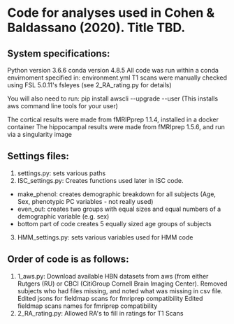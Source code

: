 # Code for analyses used in Cohen & Baldassano (2020). Title TBD.
## System specifications:
Python version 3.6.6
conda version 4.8.5
All code was run within a conda envirnoment specified in: environment.yml
T1 scans were manually checked using FSL 5.0.11's fsleyes (see 2_RA_rating.py for details)

You will also need to run:
pip install awscli --upgrade --user (This installs aws command line tools for your user)

The cortical results were made from fMRIPprep 1.1.4, installed in a docker container
The hippocampal results were made from fMRIprep 1.5.6, and run via a singularity image

## Settings files:
1) settings.py: sets various paths
2) ISC_settings.py: Creates functions used later in ISC code. 
- make_phenol: creates demographic breakdown for all subjects (Age, Sex, phenotypic PC variables - not really used)
- even_out: creates two groups with equal sizes and equal numbers of a demographic variable (e.g. sex)
- bottom part of code creates 5 equally sized age groups of subjects
3) HMM_settings.py: sets various variables used for HMM code

## Order of code is as follows:
1) 1_aws.py: Download available HBN datasets from aws (from either Rutgers (RU) or CBCI (CitiGroup Cornell Brain Imaging Center).
  Removed subjects who had files missing, and noted what was missing in csv file.
  Edited jsons for fieldmap scans for fmriprep compatibility
  Edited fieldmap scans names for fmriprep compatibility 
2) 2_RA_rating.py: Allowed RA's to fill in ratings for T1 Scans



